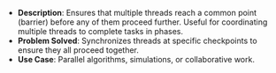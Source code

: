 - **Description**: Ensures that multiple threads reach a common point (barrier) before any of them proceed further. Useful for coordinating multiple threads to complete tasks in phases.
- **Problem Solved**: Synchronizes threads at specific checkpoints to ensure they all proceed together.
- **Use Case**: Parallel algorithms, simulations, or collaborative work.
